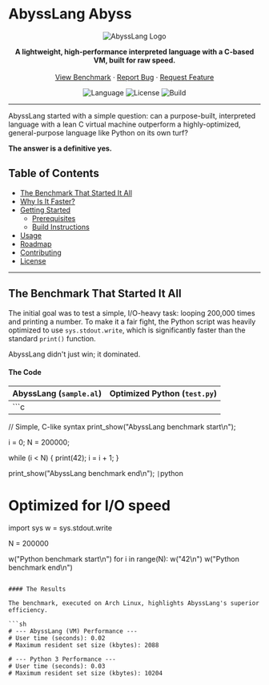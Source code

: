 # AbyssLang  Abyss

<p align="center">
  <img src="https://external-content.duckduckgo.com/iu/?u=https%3A%2F%2Fcdn.wallpapersafari.com%2F72%2F46%2Fc7niSv.jpg&f=1&nofb=1&ipt=8aabd7486a84b1341efaff473c0d42216bf14373dc86fe62eb6dc2fbb1847944=AbyssLang" alt="AbyssLang Logo">
</p>

<p align="center">
  <b>A lightweight, high-performance interpreted language with a C-based VM, built for raw speed.</b>
  <br />
  <br />
  <a href="#the-benchmark-that-started-it-all">View Benchmark</a>
  ·
  <a href="https://github.com/AbrorPatidinov/ProjectAbyss/issues">Report Bug</a>
  ·
  <a href="https://github.com/AbrorPatidinov/ProjectAbyss/issues">Request Feature</a>
</p>

<p align="center">
  <img alt="Language" src="https://img.shields.io/badge/language-C-blue.svg?style=for-the-badge">
  <img alt="License" src="https://img.shields.io/badge/license-MIT-green.svg?style=for-the-badge">
  <img alt="Build" src="https://img.shields.io/badge/build-passing-brightgreen.svg?style=for-the-badge">
</p>

---

AbyssLang started with a simple question: can a purpose-built, interpreted language with a lean C virtual machine outperform a highly-optimized, general-purpose language like Python on its own turf?

**The answer is a definitive yes.**

## Table of Contents

- [The Benchmark That Started It All](#the-benchmark-that-started-it-all)
- [Why Is It Faster?](#why-is-it-faster)
- [Getting Started](#getting-started)
  - [Prerequisites](#prerequisites)
  - [Build Instructions](#build-instructions)
- [Usage](#usage)
- [Roadmap](#roadmap)
- [Contributing](#contributing)
- [License](#license)

---

## The Benchmark That Started It All

The initial goal was to test a simple, I/O-heavy task: looping 200,000 times and printing a number. To make it a fair fight, the Python script was heavily optimized to use `sys.stdout.write`, which is significantly faster than the standard `print()` function.

AbyssLang didn't just win; it dominated.

#### The Code

| AbyssLang (`sample.al`)                                                                                                                              | Optimized Python (`test.py`)                                                                                                                    |
| ---------------------------------------------------------------------------------------------------------------------------------------------------- | ----------------------------------------------------------------------------------------------------------------------------------------------- |
| ```c
// Simple, C-like syntax
print_show("AbyssLang benchmark start\n");

i = 0;
N = 200000;

while (i < N) {
  print(42);
  i = i + 1;
}

print_show("AbyssLang benchmark end\n");
``` | ```python
# Optimized for I/O speed
import sys
w = sys.stdout.write

N = 200000

w("Python benchmark start\n")
for i in range(N):
    w("42\n")
w("Python benchmark end\n")
``` |

#### The Results

The benchmark, executed on Arch Linux, highlights AbyssLang's superior efficiency.

```sh
# --- AbyssLang (VM) Performance ---
# User time (seconds): 0.02
# Maximum resident set size (kbytes): 2088

# --- Python 3 Performance ---
# User time (seconds): 0.03
# Maximum resident set size (kbytes): 10204